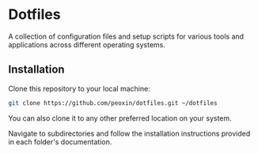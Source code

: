# Dotfiles

A collection of configuration files and setup scripts for various tools and applications across different operating systems.

## Installation

Clone this repository to your local machine:

```sh
git clone https://github.com/peoxin/dotfiles.git ~/dotfiles
```

You can also clone it to any other preferred location on your system.

Navigate to subdirectories and follow the installation instructions provided in each folder's documentation.

